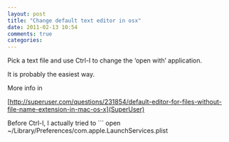 ```yaml
---
layout: post
title: "Change default text editor in osx"
date: 2011-02-13 10:54
comments: true
categories: 
---
```


Pick a text file and use Ctrl-I to change the ‘open with’ application.


It is probably the easiest way.


More info in 

[http://superuser.com/questions/231854/default-editor-for-files-without-file-name-extension-in-mac-os-x](SuperUser)


Before Ctrl-I, I actually tried to ```
open ~/Library/Preferences/com.apple.LaunchServices.plist
```. It opens up XCode4 which is actually not an ideal tool to edit a plist.

